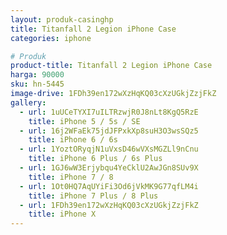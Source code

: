 ```yaml
---
layout: produk-casinghp
title: Titanfall 2 Legion iPhone Case
categories: iphone

# Produk
product-title: Titanfall 2 Legion iPhone Case
harga: 90000
sku: hn-5445
image-drive: 1FDh39en172wXzHqKQ03cXzUGkjZzjFkZ
gallery:
  - url: 1uUCeTYXI7uILTRzwjR0J8nLt8KgQ5RzE
    title: iPhone 5 / 5s / SE
  - url: 16j2WFaEk75jdJFPxkXp8suH3O3wsSQz5
    title: iPhone 6 / 6s
  - url: 1YoztORyqjN1uVxsD46wVXsMGZLl9nCnu
    title: iPhone 6 Plus / 6s Plus
  - url: 1GJ6wW3Erjybqu4YeCklU2AwJGn8SUv9X
    title: iPhone 7 / 8
  - url: 1Ot0HQ7AqUYiFi3Od6jVkMK9G77qfLM4i
    title: iPhone 7 Plus / 8 Plus
  - url: 1FDh39en172wXzHqKQ03cXzUGkjZzjFkZ
    title: iPhone X
---
```

